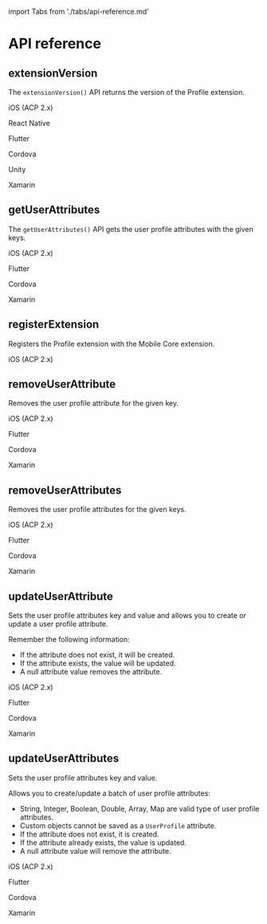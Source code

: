 import Tabs from './tabs/api-reference.md'

# API reference

## extensionVersion

The `extensionVersion()` API returns the version of the Profile extension.

<TabsBlock orientation="horizontal" slots="heading, content" repeat="6"/>

iOS (ACP 2.x)

<Tabs query="platform=ios-acp&api=extension-version"/>

React Native

<Tabs query="platform=react-native&api=extension-version"/>

Flutter

<Tabs query="platform=flutter&api=extension-version"/>

Cordova

<Tabs query="platform=cordova&api=extension-version"/>

Unity

<Tabs query="platform=unity&api=extension-version"/>

Xamarin

<Tabs query="platform=xamarin&api=extension-version"/>

## getUserAttributes

The `getUserAttributes()` API gets the user profile attributes with the given keys.

<TabsBlock orientation="horizontal" slots="heading, content" repeat="4"/>

iOS (ACP 2.x)

<Tabs query="platform=ios-acp&api=get-user-attributes"/>

Flutter

<Tabs query="platform=flutter&api=get-user-attributes"/>

Cordova

<Tabs query="platform=cordova&api=get-user-attributes"/>

Xamarin

<Tabs query="platform=xamarin&api=get-user-attributes"/>

## registerExtension

Registers the Profile extension with the Mobile Core extension.

<TabsBlock orientation="horizontal" slots="heading, content" repeat="1"/>

iOS (ACP 2.x)

<Tabs query="platform=ios-acp&api=register-extension"/>

## removeUserAttribute

Removes the user profile attribute for the given key.

<TabsBlock orientation="horizontal" slots="heading, content" repeat="4"/>

iOS (ACP 2.x)

<Tabs query="platform=ios-acp&api=remove-user-attribute"/>

Flutter

<Tabs query="platform=flutter&api=remove-user-attribute"/>

Cordova

<Tabs query="platform=cordova&api=remove-user-attribute"/>

Xamarin

<Tabs query="platform=xamarin&api=remove-user-attribute"/>

## removeUserAttributes

Removes the user profile attributes for the given keys.

<TabsBlock orientation="horizontal" slots="heading, content" repeat="4"/>

iOS (ACP 2.x)

<Tabs query="platform=ios-acp&api=remove-user-attributes"/>

Flutter

<Tabs query="platform=flutter&api=remove-user-attributes"/>

Cordova

<Tabs query="platform=cordova&api=remove-user-attributes"/>

Xamarin

<Tabs query="platform=xamarin&api=remove-user-attributes"/>

## updateUserAttribute

Sets the user profile attributes key and value and allows you to create or update a user profile attribute.

Remember the following information:

* If the attribute does not exist, it will be created.
* If the attribute exists, the value will be updated.
* A null attribute value removes the attribute.

<TabsBlock orientation="horizontal" slots="heading, content" repeat="4"/>

iOS (ACP 2.x)

<Tabs query="platform=ios-acp&api=update-user-attribute"/>

Flutter

<Tabs query="platform=flutter&api=update-user-attribute"/>

Cordova

<Tabs query="platform=cordova&api=update-user-attribute"/>

Xamarin

<Tabs query="platform=xamarin&api=update-user-attribute"/>

## updateUserAttributes

Sets the user profile attributes key and value.

Allows you to create/update a batch of user profile attributes:

* String, Integer, Boolean, Double, Array, Map are valid type of user profile attributes.
* Custom objects cannot be saved as a `UserProfile` attribute.
* If the attribute does not exist, it is created.
* If the attribute already exists, the value is updated.
* A null attribute value will remove the attribute.

<TabsBlock orientation="horizontal" slots="heading, content" repeat="4"/>

iOS (ACP 2.x)

<Tabs query="platform=ios-acp&api=update-user-attributes"/>

Flutter

<Tabs query="platform=flutter&api=update-user-attributes"/>

Cordova

<Tabs query="platform=cordova&api=update-user-attributes"/>

Xamarin

<Tabs query="platform=xamarin&api=update-user-attributes"/>